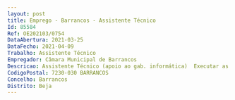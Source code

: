 ```yaml
--- 
layout: post
title: Emprego - Barrancos - Assistente Técnico
Id: 85584
Ref: OE202103/0754
DataAbertura: 2021-03-25
DataFecho: 2021-04-09
Trabalho: Assistente Técnico
Empregador: Câmara Municipal de Barrancos
Descricao: Assistente Técnico (apoio ao gab. informática)  Executar as tarefas de recolha e tratamento automático da informação, das aplicações e rotinas que devam ser implementadas nos equipamentos atribuídos  Programar e controlar os circuitos de informação destinada a tratamentos automático, no âmbito dos serviços e nas suas relações com os utilizadores, em ordem a serem executadas todas as tarefas de acordo com as condições e prazos estipulados  Assegurar a execução dos procedimentos destinados a permitir adequada manutenção e proteção dos arquivos e ficheiros, qualquer que seja o seu suporte  Assegurar a conceção e gestão da página Web, com a colaboração dos demais serviços, para atualização de conteúdos  Executar e atualizar todas as aplicações de gestão indispensáveis ao bom funcionamento dos serviços municipais  Manter todo o equipamento e software de exploração em condições operacionais  Apoiar os utilizadores, assegurando a distribuição dos recursos informáticos conforme as necessidades dos serviços  Colaborar nos processos de aquisição relativos a bens e serviços informáticos  Efetuar os demais procedimentos e tarefas que forem determinados por lei, regulamentos, deliberação ou despacho do Presidente ou Vereador da tutela.
CodigoPostal: 7230-030 BARRANCOS
Concelho: Barrancos
Distrito: Beja
--- 
```

